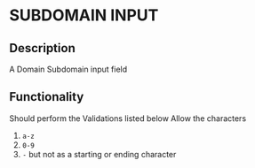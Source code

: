 # SUBDOMAIN INPUT 

## Description

A Domain Subdomain input field

## Functionality

Should perform the Validations listed below
Allow the characters

1. `a-z`
2. `0-9`
3. `-` but not as a starting or ending character
